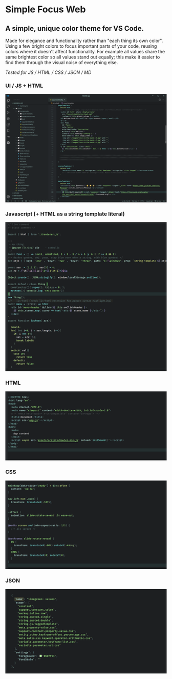 
# Simple Focus Web

## A simple, unique color theme for VS Code. 

Made for elegance and functionality rather than "each thing its own color". Using a few bright colors to focus important parts of your code, reusing colors where it doesn't affect functionality. For example all values share the same brightest color so all values stand out equally; this make it easier to find them through the visual noise of everything else.

*Tested for JS / HTML / CSS / JSON / MD*



### UI / JS + HTML
![UI screenshot](./screenshots/new-preview-JS+HTML+UI+metacore.png)

### Javascript (+ HTML as a string template literal)
![js screenshot](./screenshots/new-preview-JS.png)

### HTML
![html screenshot](./screenshots/new-preview-HTML.png)

### CSS
![css screenshot](./screenshots/new-preview-CSS.png)

### JSON
![json screenshot](./screenshots/new-preview-JSON.png)

